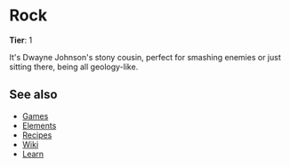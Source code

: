 # Rock

**Tier**: 1

It's Dwayne Johnson's stony cousin, perfect for smashing enemies or just sitting there, being all geology-like.

## See also

* [Games](/wiki/games)
* [Elements](/wiki/elements)
* [Recipes](/wiki/recipes)
* [Wiki](/wiki/index)
* [Learn](/learn/index)